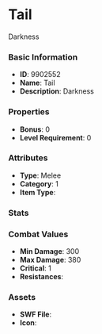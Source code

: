 # Tail

Darkness

### Basic Information

- **ID**: 9902552
- **Name**: Tail
- **Description**: Darkness

### Properties

- **Bonus**: 0
- **Level Requirement**: 0

### Attributes

- **Type**: Melee
- **Category**: 1
- **Item Type**: 

### Stats


### Combat Values

- **Min Damage**: 300
- **Max Damage**: 380
- **Critical**: 1
- **Resistances**: 

### Assets

- **SWF File**: 
- **Icon**: 

